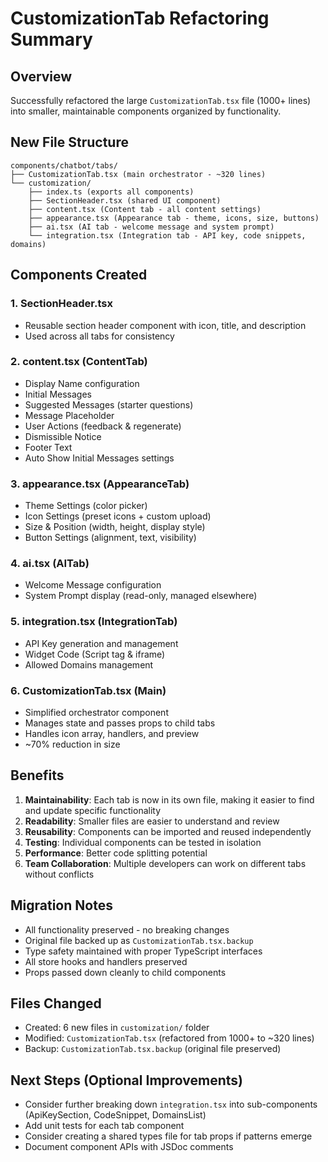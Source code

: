 # CustomizationTab Refactoring Summary

## Overview
Successfully refactored the large `CustomizationTab.tsx` file (1000+ lines) into smaller, maintainable components organized by functionality.

## New File Structure

```
components/chatbot/tabs/
├── CustomizationTab.tsx (main orchestrator - ~320 lines)
└── customization/
    ├── index.ts (exports all components)
    ├── SectionHeader.tsx (shared UI component)
    ├── content.tsx (Content tab - all content settings)
    ├── appearance.tsx (Appearance tab - theme, icons, size, buttons)
    ├── ai.tsx (AI tab - welcome message and system prompt)
    └── integration.tsx (Integration tab - API key, code snippets, domains)
```

## Components Created

### 1. **SectionHeader.tsx**
- Reusable section header component with icon, title, and description
- Used across all tabs for consistency

### 2. **content.tsx (ContentTab)**
- Display Name configuration
- Initial Messages
- Suggested Messages (starter questions)
- Message Placeholder
- User Actions (feedback & regenerate)
- Dismissible Notice
- Footer Text
- Auto Show Initial Messages settings

### 3. **appearance.tsx (AppearanceTab)**
- Theme Settings (color picker)
- Icon Settings (preset icons + custom upload)
- Size & Position (width, height, display style)
- Button Settings (alignment, text, visibility)

### 4. **ai.tsx (AITab)**
- Welcome Message configuration
- System Prompt display (read-only, managed elsewhere)

### 5. **integration.tsx (IntegrationTab)**
- API Key generation and management
- Widget Code (Script tag & iframe)
- Allowed Domains management

### 6. **CustomizationTab.tsx (Main)**
- Simplified orchestrator component
- Manages state and passes props to child tabs
- Handles icon array, handlers, and preview
- ~70% reduction in size

## Benefits

1. **Maintainability**: Each tab is now in its own file, making it easier to find and update specific functionality
2. **Readability**: Smaller files are easier to understand and review
3. **Reusability**: Components can be imported and reused independently
4. **Testing**: Individual components can be tested in isolation
5. **Performance**: Better code splitting potential
6. **Team Collaboration**: Multiple developers can work on different tabs without conflicts

## Migration Notes

- All functionality preserved - no breaking changes
- Original file backed up as `CustomizationTab.tsx.backup`
- Type safety maintained with proper TypeScript interfaces
- All store hooks and handlers preserved
- Props passed down cleanly to child components

## Files Changed

- Created: 6 new files in `customization/` folder
- Modified: `CustomizationTab.tsx` (refactored from 1000+ to ~320 lines)
- Backup: `CustomizationTab.tsx.backup` (original file preserved)

## Next Steps (Optional Improvements)

- Consider further breaking down `integration.tsx` into sub-components (ApiKeySection, CodeSnippet, DomainsList)
- Add unit tests for each tab component
- Consider creating a shared types file for tab props if patterns emerge
- Document component APIs with JSDoc comments
